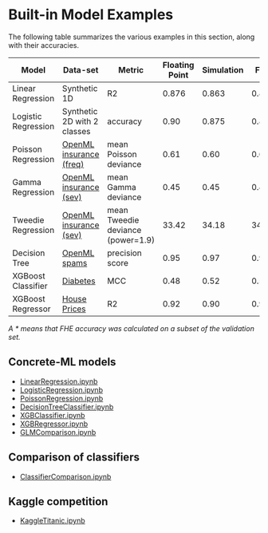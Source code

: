 # Built-in Model Examples

The following table summarizes the various examples in this section, along with their accuracies.

| Model               | Data-set                                                  | Metric                            | Floating Point | Simulation | FHE    |
| ------------------- | --------------------------------------------------------- | --------------------------------- | -------------- | ---------- | ------ |
| Linear Regression   | Synthetic 1D                                              | R2                                | 0.876          | 0.863      | 0.863  |
| Logistic Regression | Synthetic 2D with 2 classes                               | accuracy                          | 0.90           | 0.875      | 0.875  |
| Poisson Regression  | [OpenML insurance (freq)](https://www.openml.org/d/41214) | mean Poisson deviance             | 0.61           | 0.60       | 0.60   |
| Gamma Regression    | [OpenML insurance (sev)](https://www.openml.org/d/41215)  | mean Gamma deviance               | 0.45           | 0.45       | 0.45   |
| Tweedie Regression  | [OpenML insurance (sev)](https://www.openml.org/d/41215)  | mean Tweedie deviance (power=1.9) | 33.42          | 34.18      | 34.18  |
| Decision Tree       | [OpenML spams](https://www.openml.org/d/44)               | precision score                   | 0.95           | 0.97       | 0.97\* |
| XGBoost Classifier  | [Diabetes](https://www.openml.org/d/37)                   | MCC                               | 0.48           | 0.52       | 0.52\* |
| XGBoost Regressor   | [House Prices](https://www.openml.org/d/43926)            | R2                                | 0.92           | 0.90       | 0.90\* |

_A * means that FHE accuracy was calculated on a subset of the validation set._

## Concrete-ML models

- [LinearRegression.ipynb](https://github.com/zama-ai/concrete-ml/blob/release/0.4.x/docs/advanced_examples/LinearRegression.ipynb)
- [LogisticRegression.ipynb](https://github.com/zama-ai/concrete-ml/blob/release/0.4.x/docs/advanced_examples/LogisticRegression.ipynb)
- [PoissonRegression.ipynb](https://github.com/zama-ai/concrete-ml/blob/release/0.4.x/docs/advanced_examples/PoissonRegression.ipynb)
- [DecisionTreeClassifier.ipynb](https://github.com/zama-ai/concrete-ml/blob/release/0.4.x/docs/advanced_examples/DecisionTreeClassifier.ipynb)
- [XGBClassifier.ipynb](https://github.com/zama-ai/concrete-ml/blob/release/0.4.x/docs/advanced_examples/XGBClassifier.ipynb)
- [XGBRegressor.ipynb](https://github.com/zama-ai/concrete-ml/blob/release/0.4.x/docs/advanced_examples/XGBRegressor.ipynb)
- [GLMComparison.ipynb](https://github.com/zama-ai/concrete-ml/blob/release/0.4.x/docs/advanced_examples/GLMComparison.ipynb)

## Comparison of classifiers

- [ClassifierComparison.ipynb](https://github.com/zama-ai/concrete-ml/blob/release/0.4.x/docs/advanced_examples/ClassifierComparison.ipynb)

## Kaggle competition

- [KaggleTitanic.ipynb](https://github.com/zama-ai/concrete-ml/blob/release/0.4.x/docs/advanced_examples/KaggleTitanic.ipynb)
